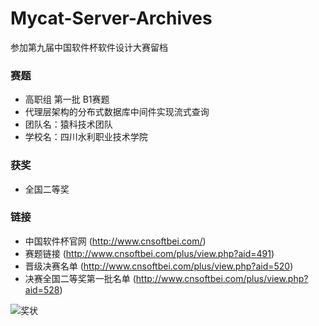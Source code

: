 # Mycat-Server-Archives
参加第九届中国软件杯软件设计大赛留档

### 赛题

* 高职组 第一批 B1赛题
* 代理层架构的分布式数据库中间件实现流式查询
* 团队名：猿科技术团队
* 学校名：四川水利职业技术学院

### 获奖

* 全国二等奖

### 链接

* 中国软件杯官网 (http://www.cnsoftbei.com/)
* 赛题链接 (http://www.cnsoftbei.com/plus/view.php?aid=491)
* 晋级决赛名单 (http://www.cnsoftbei.com/plus/view.php?aid=520)
* 决赛全国二等奖第一批名单 (http://www.cnsoftbei.com/plus/view.php?aid=528)

![奖状](https://github.com/664235822/Mycat-Server-Archives/blob/master/img/%E4%B8%AD%E5%9B%BD%E8%BD%AF%E4%BB%B6%E6%9D%AF%E8%BD%AF%E4%BB%B6%E8%AE%BE%E8%AE%A1%E5%A4%A7%E8%B5%9B%E5%9B%BD%E5%AE%B6%E7%BA%A7%E4%BA%8C%E7%AD%89%E5%A5%96.jpg?raw=true)
